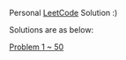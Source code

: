 
Personal [LeetCode](http://oj.leetcode.com/problems/) Solution :)

Solutions are as below:  

[Problem 1 ~ 50](solutions-of-1-to-50.md)
